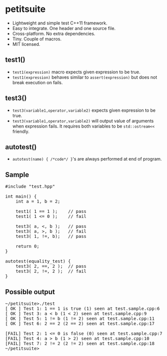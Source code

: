 petitsuite
==========

- Lightweight and simple test C++11 framework.
- Easy to integrate. One header and one source file.
- Cross-platform. No extra dependencies.
- Tiny. Couple of macros.
- MIT licensed.

test1()
-------
- `test1(expression)` macro expects given expression to be true.
- `test1(expression)` behaves similar to `assert(expression)` but does not break execution on fails.

test3()
-------
- `test3(variable1,operator,variable2)` expects given expression to be true.
- `test3(variable1,operator,variable2)` will output value of arguments when expression fails. It requires both variables to be `std::ostream<<` friendly.

autotest()
----------
- `autotest(name) { /*code*/ }`'s are always performed at end of program.

Sample
------
<pre>
#include "test.hpp"

int main() {
    int a = 1, b = 2;

    test1( 1 == 1 );    // pass
    test1( 1 &lt;= 0 );    // fail

    test3( a, &lt;, b );   // pass
    test3( a, &gt;, b );   // fail
    test3( 1, !=, b);   // pass

    return 0;
}

autotest(equality_test) {
    test3( 2, ==, 2 );  // pass
    test3( 2, !=, 2 );  // fail
}
</pre>

Possible output
---------------
<pre>
~/petitsuite>./test
[ OK ] Test 1: 1 == 1 is true (1) seen at test.sample.cpp:6
[ OK ] Test 3: a &lt; b (1 &lt; 2) seen at test.sample.cpp:9
[ OK ] Test 5: 1 != b (1 != 2) seen at test.sample.cpp:11
[ OK ] Test 6: 2 == 2 (2 == 2) seen at test.sample.cpp:17

[FAIL] Test 2: 1 &lt;= 0 is false (0) seen at test.sample.cpp:7
[FAIL] Test 4: a &gt; b (1 &gt; 2) seen at test.sample.cpp:10
[FAIL] Test 7: 2 != 2 (2 != 2) seen at test.sample.cpp:18
~/petitsuite>
</pre>

